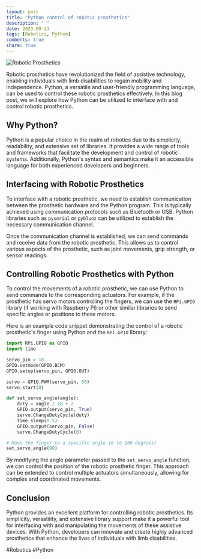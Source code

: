 ```yaml
---
layout: post
title: "Python control of robotic prosthetics"
description: " "
date: 2023-09-23
tags: [Robotics, Python]
comments: true
share: true
---
```


![Robotic Prosthetics](https://example.com/robotic-prosthetics-image.jpg)

Robotic prosthetics have revolutionized the field of assistive technology, enabling individuals with limb disabilities to regain mobility and independence. Python, a versatile and user-friendly programming language, can be used to control these robotic prosthetics effectively. In this blog post, we will explore how Python can be utilized to interface with and control robotic prosthetics.

## Why Python?

Python is a popular choice in the realm of robotics due to its simplicity, readability, and extensive set of libraries. It provides a wide range of tools and frameworks that facilitate the development and control of robotic systems. Additionally, Python's syntax and semantics make it an accessible language for both experienced developers and beginners.

## Interfacing with Robotic Prosthetics

To interface with a robotic prosthetic, we need to establish communication between the prosthetic hardware and the Python program. This is typically achieved using communication protocols such as Bluetooth or USB. Python libraries such as `pyserial` or `pybluez` can be utilized to establish the necessary communication channel.

Once the communication channel is established, we can send commands and receive data from the robotic prosthetic. This allows us to control various aspects of the prosthetic, such as joint movements, grip strength, or sensor readings.

## Controlling Robotic Prosthetics with Python

To control the movements of a robotic prosthetic, we can use Python to send commands to the corresponding actuators. For example, if the prosthetic has servo motors controlling the fingers, we can use the `RPi.GPIO` library (if working with Raspberry Pi) or other similar libraries to send specific angles or positions to these motors.

Here is an example code snippet demonstrating the control of a robotic prosthetic's finger using Python and the `RPi.GPIO` library:

```python
import RPi.GPIO as GPIO
import time

servo_pin = 18
GPIO.setmode(GPIO.BCM)
GPIO.setup(servo_pin, GPIO.OUT)

servo = GPIO.PWM(servo_pin, 50)
servo.start(0)

def set_servo_angle(angle):
    duty = angle / 18 + 2
    GPIO.output(servo_pin, True)
    servo.ChangeDutyCycle(duty)
    time.sleep(0.5)
    GPIO.output(servo_pin, False)
    servo.ChangeDutyCycle(0)

# Move the finger to a specific angle (0 to 180 degrees)
set_servo_angle(90)
```

By modifying the angle parameter passed to the `set_servo_angle` function, we can control the position of the robotic prosthetic finger. This approach can be extended to control multiple actuators simultaneously, allowing for complex and coordinated movements.

## Conclusion

Python provides an excellent platform for controlling robotic prosthetics. Its simplicity, versatility, and extensive library support make it a powerful tool for interfacing with and manipulating the movements of these assistive devices. With Python, developers can innovate and create highly advanced prosthetics that enhance the lives of individuals with limb disabilities.

#Robotics #Python